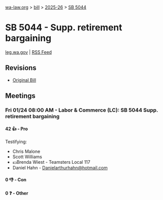 [wa-law.org](/) > [bill](/bill/) > [2025-26](/bill/2025-26/) > [SB 5044](/bill/2025-26/sb/5044/)

# SB 5044 - Supp. retirement bargaining
[leg.wa.gov](https://app.leg.wa.gov/billsummary?BillNumber=5044&Year=2025&Initiative=false) | [RSS Feed](./rss.xml)

## Revisions
* [Original Bill](1/)

## Meetings
### Fri 01/24 08:00 AM - Labor & Commerce (LC): SB 5044 Supp. retirement bargaining
#### 42 👍 - Pro
Testifying:
* Chris Malone
* Scott Williams
* 💵Brenda Wiest - Teamsters Local 117
* Daniel Hahn - Danielarthurhahn@hotmail.com

#### 0 👎 - Con

#### 0 ❓ - Other
